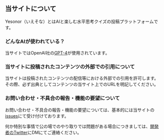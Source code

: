 ## 当サイトについて

Yesonor（いえそな）とはAIと楽しむ水平思考クイズの投稿プラットフォームです。

### どんなAIが使われている？

当サイトではOpenAI社の[GPT-4](https://openai.com/research/gpt-4)が使用されています。

### 当サイトに投稿されたコンテンツの外部での引用について

当サイトは投稿されたコンテンツの配信等における外部での引用を許可します。  
その際、必ず出典としてコンテンツの当サイト上でのURLを明記してください。  

### お問い合わせ・不具合の報告・機能の要望について

お問い合わせ・不具合の報告・機能の要望については、基本的には当サイトの[issues](https://github.com/eatski/yesonor/issues/new/choose)にて受け付けております。

何か特別な事情で公の場でのやり取りでは問題がある場合につきましては、[開発者のTwitter](https://twitter.com/eatski629)にDMにてご連絡ください。